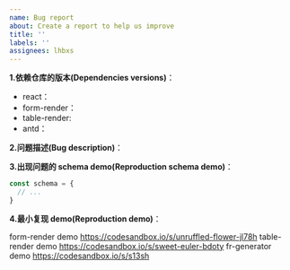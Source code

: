 ```yaml
---
name: Bug report
about: Create a report to help us improve
title: ''
labels: ''
assignees: lhbxs
---
```


<!---
  1. 提问前务必先搜索issue，查看是否已有类似问题。
  1. try searching for similar issues before reporting yours
  2. 非bug or feature类问题，欢迎加入我们的开源社区钉钉群进行讨论。
-->

**1.依赖仓库的版本(Dependencies versions)**：

- react：
- form-render：
- table-render:
- antd：

**2.问题描述(Bug description)**：

**3.出现问题的 schema demo(Reproduction schema demo)**：
```js
const schema = {
  // ...
}
```

**4.最小复现 demo(Reproduction demo)**：

<!--
  请尽可能提供复现demo，有 demo 的 bug report 会在第一时间处理
  Please provide reproduction of your bug. Bug report with reproduction demo will be dealt first
-->

form-render demo https://codesandbox.io/s/unruffled-flower-jl78h
table-render demo https://codesandbox.io/s/sweet-euler-bdoty
fr-generator demo https://codesandbox.io/s/s13sh
